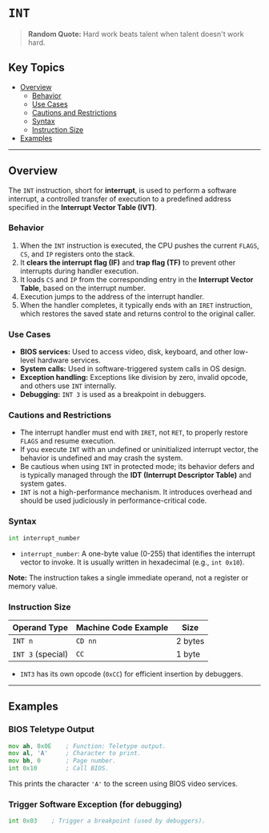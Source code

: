 # `INT`

> **Random Quote:** Hard work beats talent when talent doesn't work hard.

## Key Topics

+ [Overview](#overview)
    - [Behavior](#behavior)
    - [Use Cases](#use-cases)
    - [Cautions and Restrictions](#cautions-and-restrictions)
    - [Syntax](#syntax)
    - [Instruction Size](#instruction-size)
+ [Examples](#examples)

---

## Overview

The `INT` instruction, short for **interrupt**, is used to perform a software interrupt, a controlled transfer of execution to a predefined address specified in the **Interrupt Vector Table (IVT)**.

### Behavior

1. When the `INT` instruction is executed, the CPU pushes the current `FLAGS`, `CS`, and `IP` registers onto the stack.
2. It **clears the interrupt flag (IF)** and **trap flag (TF)** to prevent other interrupts during handler execution.
3. It loads `CS` and `IP` from the corresponding entry in the **Interrupt Vector Table**, based on the interrupt number.
4. Execution jumps to the address of the interrupt handler.
5. When the handler completes, it typically ends with an `IRET` instruction, which restores the saved state and returns control to the original caller.

### Use Cases

+ **BIOS services:** Used to access video, disk, keyboard, and other low-level hardware services.
+ **System calls:** Used in software-triggered system calls in OS design.
+ **Exception handling:** Exceptions like division by zero, invalid opcode, and others use `INT` internally.
+ **Debugging:** `INT 3` is used as a breakpoint in debuggers.

### Cautions and Restrictions

+ The interrupt handler must end with `IRET`, not `RET`, to properly restore `FLAGS` and resume execution.
+ If you execute `INT` with an undefined or uninitialized interrupt vector, the behavior is undefined and may crash the system.
+ Be cautious when using `INT` in protected mode; its behavior defers and is typically managed through the **IDT (Interrupt Descriptor Table)** and system gates.
+ `INT` is not a high-performance mechanism. It introduces overhead and should be used judiciously in performance-critical code.

### Syntax

```asm
int interrupt_number
```

+ `interrupt_number`: A one-byte value (0-255) that identifies the interrupt vector to invoke. It is usually written in hexadecimal (e.g., `int 0x10`).

**Note:** The instruction takes a single immediate operand, not a register or memory value.

### Instruction Size

| Operand Type      | Machine Code Example | Size    |
| ----------------- | -------------------- | ------- |
| `INT n`           | `CD nn`              | 2 bytes |
| `INT 3` (special) | `CC`                 | 1 byte  |

+ `INT3` has its own opcode (`0xCC`) for efficient insertion by debuggers.

---

## Examples

### BIOS Teletype Output

```asm
mov ah, 0x0E    ; Function: Teletype output.
mov al, 'A'     ; Character to print.
mov bh, 0       ; Page number.
int 0x10        ; Call BIOS.
```

This prints the character `'A'` to the screen using BIOS video services.

### Trigger Software Exception (for debugging)

```asm
int 0x03    ; Trigger a breakpoint (used by debuggers).
```
